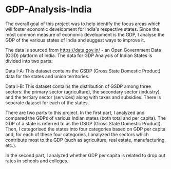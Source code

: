 # GDP-Analysis-India

The overall goal of this project was to help identify the focus areas which will foster economic development for India's respective states. Since the most common measure of economic development is the GDP, I analyse the GDP of the various states of India and suggest ways to improve it.

The data is sourced from https://data.gov.in/ - an Open Government Data (OGD) platform of India. The data for GDP Analysis of Indian States is divided into two parts:

Data I-A: This dataset contains the GSDP (Gross State Domestic Product) data for the states and union territories.

Data I-B: This dataset contains the distribution of GSDP among three sectors: the primary sector (agriculture), the secondary sector (industry), and the tertiary sector (services) along with taxes and subsidies. There is separate dataset for each of the states.

 

There are two parts to this project. In the first part, I analyzed and compared the GDPs of various Indian states (both total and per capita). The GDP of a state is referred to as the GSDP (Gross State Domestic Product). Then, I categorised the states into four categories based on GDP per capita and, for each of these four categories, I analyzed the sectors which contribute most to the GDP (such as agriculture, real estate, manufacturing, etc.).

 

In the second part, I analyzed whether GDP per capita is related to drop out rates in schools and colleges.
